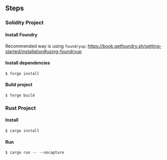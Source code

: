 ## Steps

### Solidity Project

#### Install Foundry
Recommended way is using `foundryup`: https://book.getfoundry.sh/getting-started/installation#using-foundryup

#### Install dependencies

```shell
$ forge install
```

#### Build project
```shell
$ forge build
```

### Rust Project

#### Install
```shell
$ cargo install
```

#### Run
```shell
$ cargo run -- --nocapture
```
